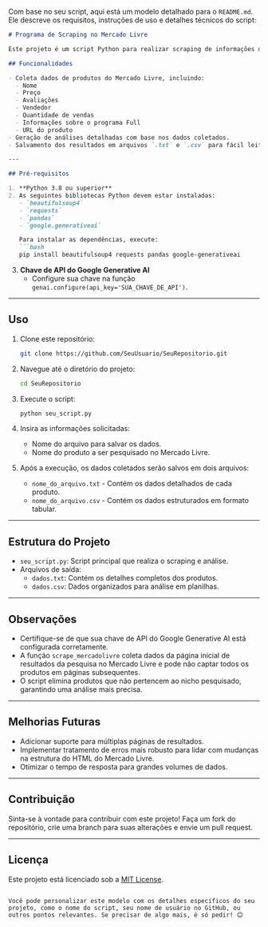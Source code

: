 Com base no seu script, aqui está um modelo detalhado para o `README.md`. Ele descreve os requisitos, instruções de uso e detalhes técnicos do script:

```markdown
# Programa de Scraping no Mercado Livre

Este projeto é um script Python para realizar scraping de informações de produtos no Mercado Livre, incluindo nome, preço, avaliações, vendedor, vendas, entre outros dados. Ele também permite gerar uma análise detalhada desses dados utilizando a API Google Generative AI.

## Funcionalidades

- Coleta dados de produtos do Mercado Livre, incluindo:
  - Nome
  - Preço
  - Avaliações
  - Vendedor
  - Quantidade de vendas
  - Informações sobre o programa Full
  - URL do produto
- Geração de análises detalhadas com base nos dados coletados.
- Salvamento dos resultados em arquivos `.txt` e `.csv` para fácil leitura e manipulação.

---

## Pré-requisitos

1. **Python 3.8 ou superior**
2. As seguintes bibliotecas Python devem estar instaladas:
   - `beautifulsoup4`
   - `requests`
   - `pandas`
   - `google.generativeai`

   Para instalar as dependências, execute:
   ```bash
   pip install beautifulsoup4 requests pandas google-generativeai
   ```

3. **Chave de API do Google Generative AI**
   - Configure sua chave na função `genai.configure(api_key='SUA_CHAVE_DE_API')`.

---

## Uso

1. Clone este repositório:
   ```bash
   git clone https://github.com/SeuUsuario/SeuRepositorio.git
   ```

2. Navegue até o diretório do projeto:
   ```bash
   cd SeuRepositorio
   ```

3. Execute o script:
   ```bash
   python seu_script.py
   ```

4. Insira as informações solicitadas:
   - Nome do arquivo para salvar os dados.
   - Nome do produto a ser pesquisado no Mercado Livre.

5. Após a execução, os dados coletados serão salvos em dois arquivos:
   - `nome_do_arquivo.txt` - Contém os dados detalhados de cada produto.
   - `nome_do_arquivo.csv` - Contém os dados estruturados em formato tabular.

---

## Estrutura do Projeto

- `seu_script.py`: Script principal que realiza o scraping e análise.
- Arquivos de saída:
  - `dados.txt`: Contém os detalhes completos dos produtos.
  - `dados.csv`: Dados organizados para análise em planilhas.

---

## Observações

- Certifique-se de que sua chave de API do Google Generative AI está configurada corretamente.
- A função `scrape_mercadolivre` coleta dados da página inicial de resultados da pesquisa no Mercado Livre e pode não captar todos os produtos em páginas subsequentes.
- O script elimina produtos que não pertencem ao nicho pesquisado, garantindo uma análise mais precisa.

---

## Melhorias Futuras

- Adicionar suporte para múltiplas páginas de resultados.
- Implementar tratamento de erros mais robusto para lidar com mudanças na estrutura do HTML do Mercado Livre.
- Otimizar o tempo de resposta para grandes volumes de dados.

---

## Contribuição

Sinta-se à vontade para contribuir com este projeto! Faça um fork do repositório, crie uma branch para suas alterações e envie um pull request.

---

## Licença

Este projeto está licenciado sob a [MIT License](LICENSE).
```

Você pode personalizar este modelo com os detalhes específicos do seu projeto, como o nome do script, seu nome de usuário no GitHub, ou outros pontos relevantes. Se precisar de algo mais, é só pedir! 😊